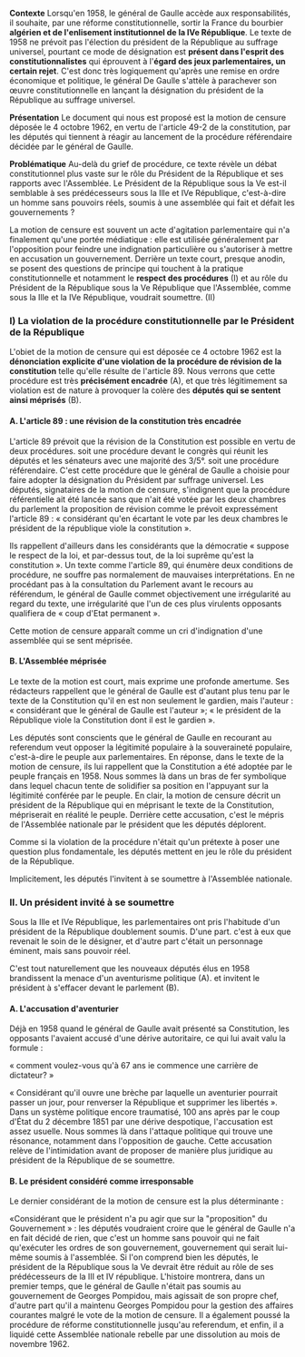 **Contexte**
Lorsqu'en 1958, le général de Gaulle accède aux responsabilités, il souhaite, par une réforme constitutionnelle, sortir la France du bourbier **algérien et de l'enlisement institutionnel de la IVe République**. 
Le texte de 1958 ne prévoit pas l'élection du président de la République au suffrage universel, pourtant ce mode de désignation est **présent dans l'esprit des constitutionnalistes** qui éprouvent à l'**égard des jeux parlementaires, un certain rejet**. C'est donc très logiquement qu'après une remise en ordre économique et politique, le général De Gaulle s'attèle à parachever son œuvre constitutionnelle en lançant la désignation du président de la République au suffrage universel.

**Présentation**
Le document qui nous est proposé est la motion de censure déposée le 4 octobre 1962, en vertu de l'article 49-2 de la constitution, par les députés qui tiennent à réagir au lancement de la procédure référendaire décidée par le général de Gaulle.

**Problématique**
Au-delà du grief de procédure, ce texte révèle un débat constitutionnel plus vaste sur le rôle du Président de la République et ses rapports avec l'Assemblée. Le Président de la République sous la Ve est-il semblable à ses prédécesseurs sous la Ille et IVe République, c'est-à-dire un homme sans pouvoirs réels, soumis à une assemblée qui fait et défait les gouvernements ?

La motion de censure est souvent un acte d'agitation parlementaire qui n'a finalement qu'une portée médiatique : elle est utilisée généralement par l'opposition pour feindre une indignation particulière ou s'autoriser à mettre en accusation un gouvernement. Derrière un texte court, presque anodin, se posent des questions de principe qui touchent à la pratique constitutionnelle et notamment le **respect des procédures** (I) et au rôle du Président de la République sous la Ve République que l'Assemblée, comme sous la Ille et la IVe République, voudrait soumettre. (II)

### I) La violation de la procédure constitutionnelle par le Président de la République

L'obiet de la motion de censure qui est déposée ce 4 octobre 1962 est la **dénonciation explicite d'une violation de la procédure de révision de la constitution** telle qu'elle résulte de l'article 89. Nous verrons que cette procédure est très **précisément encadrée** (A), et que très légitimement sa violation est de nature à provoquer la colère des **députés qui se sentent ainsi méprisés** (B).

#### A. L'article 89 : une révision de la constitution très encadrée

L'article 89 prévoit que la révision de la Constitution est possible en vertu de deux procédures. soit une procédure devant le congrès qui réunit les députés et les sénateurs avec une majorité des 3/5°. soit une procédure référendaire. C'est cette procédure que le général de Gaulle a choisie pour faire adopter la désignation du Président par suffrage universel. Les députés, signataires de la motion de censure, s'indignent que la procédure référentielle ait été lancée sans que n'ait été votée par les deux chambres du parlement la proposition de révision comme le prévoit expressément l'article 89 : « considérant qu'en écartant le vote par les deux chambres le président de la république viole la constitution ».

Ils rappellent d'ailleurs dans les considérants que la démocratie « suppose le respect de la loi, et par-dessus tout, de la loi suprême qu'est la constitution ». Un texte comme l'article 89, qui énumère deux conditions de procédure, ne souffre pas normalement de mauvaises interprétations. En ne procédant pas à la consultation du Parlement avant le recours au référendum, le général de Gaulle commet objectivement une irrégularité au regard du texte, une irrégularité que l'un de ces plus virulents opposants qualifiera de « coup d'Etat permanent ».

Cette motion de censure apparaît comme un cri d'indignation d'une assemblée qui se sent méprisée.

#### B. L'Assemblée méprisée

Le texte de la motion est court, mais exprime une profonde amertume. Ses rédacteurs rappellent que le général de Gaulle est d'autant plus tenu par le texte de la Constitution qu'il en est non seulement le gardien, mais l'auteur : « considérant que le général de Gaulle est l'auteur »; « le président de la République viole la Constitution dont il est le gardien ».

Les députés sont conscients que le général de Gaulle en recourant au referendum veut opposer la légitimité populaire à la souveraineté populaire, c'est-à-dire le peuple aux parlementaires. En réponse, dans le texte de la motion de censure, ils lui rappellent que la Constitution a été adoptée par le peuple français en 1958. Nous sommes là dans un bras de fer symbolique dans lequel chacun tente de solidifier sa position en l'appuyant sur la légitimité conférée par le peuple. En clair, la motion de censure décrit un président de la République qui en méprisant le texte de la Constitution, mépriserait en réalité le peuple. Derrière cette accusation, c'est le mépris de l'Assemblée nationale par le président que les députés déplorent.

Comme si la violation de la procédure n'était qu'un prétexte à poser une question plus fondamentale, les députés mettent en jeu le rôle du président de la République.

Implicitement, les députés l'invitent à se soumettre à l'Assemblée nationale.

### II. Un président invité à se soumettre

Sous la Ille et IVe République, les parlementaires ont pris l'habitude d'un président de la République doublement soumis. D'une part. c'est à eux que revenait le soin de le désigner, et d'autre part c'était un personnage éminent, mais sans pouvoir réel.

C'est tout naturellement que les nouveaux députés élus en 1958 brandissent la menace d'un aventurisme politique (A). et invitent le président à s'effacer devant le parlement (B).

#### A. L'accusation d'aventurier

Déjà en 1958 quand le général de Gaulle avait présenté sa Constitution, les opposants l'avaient accusé d'une dérive autoritaire, ce qui lui avait valu la formule :

« comment voulez-vous qu'à 67 ans ie commence une carrière de dictateur? »

« Considérant qu'il ouvre une brèche par laquelle un aventurier pourrait passer un jour, pour renverser la République et supprimer les libertés ». Dans un système politique encore traumatisé, 100 ans après par le coup d'État du 2 décembre 1851 par une dérive despotique, l'accusation est assez usuelle. Nous sommes là dans l'attaque politique qui trouve une résonance, notamment dans l'opposition de gauche. Cette accusation relève de l'intimidation avant de proposer de manière plus juridique au président de la République de se soumettre.

#### B. Le président considéré comme irresponsable

Le dernier considérant de la motion de censure est la plus déterminante :

«Considérant que le président n'a pu agir que sur la "proposition" du Gouvernement » : les députés voudraient croire que le général de Gaulle n'a en fait décidé de rien, que c'est un homme sans pouvoir qui ne fait qu'exécuter les ordres de son gouvernement, gouvernement qui serait lui-même soumis à l'assemblée. Si l'on comprend bien les députés, le président de la République sous la Ve devrait être réduit au rôle de ses prédécesseurs de la III et IV république. L'histoire montrera, dans un premier temps, que le général de Gaulle n'était pas soumis au gouvernement de Georges Pompidou, mais agissait de son propre chef, d'autre part qu'il a maintenu Georges Pompidou pour la gestion des affaires courantes malgré le vote de la motion de censure. Il a également poussé la procédure de réforme constitutionnelle jusqu'au referendum, et enfin, il a liquidé cette Assemblée nationale rebelle par une dissolution au mois de novembre 1962.